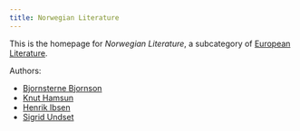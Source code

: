```yaml
---
title: Norwegian Literature
---
```


This is the homepage for *Norwegian Literature*, a subcategory of [European Literature](../european/index.html).

Authors:

- [Bjornsterne Bjornson](bjornson/index.html)
- [Knut Hamsun](hamsun/index.html)
- [Henrik Ibsen](ibsen/index.html)
- [Sigrid Undset](undset/index.html)
